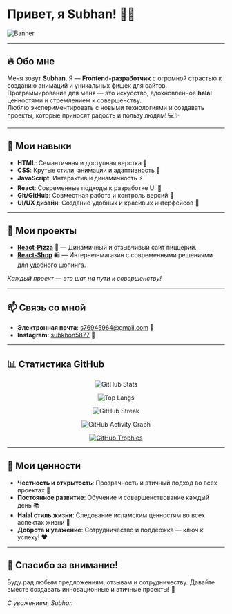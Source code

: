 # Привет, я Subhan! 👋😃

![Banner](file:///C:/Users/Elbrus_Service/Downloads/image.png)

---

## 🔥 Обо мне

Меня зовут **Subhan**. Я — **Frontend-разработчик** с огромной страстью к созданию анимаций и уникальных фишек для сайтов.  
Программирование для меня — это искусство, вдохновленное **halal** ценностями и стремлением к совершенству.  
Люблю экспериментировать с новыми технологиями и создавать проекты, которые приносят радость и пользу людям! 💻✨

---

## 🚀 Мои навыки

- **HTML**: Семантичная и доступная верстка 📝  
- **CSS**: Крутые стили, анимации и адаптивность 🎨  
- **JavaScript**: Интерактив и динамичность ⚡  
- **React**: Современные подходы к разработке UI 🔧  
- **Git/GitHub**: Совместная работа и контроль версий 🔄  
- **UI/UX дизайн**: Создание удобных и красивых интерфейсов 🎯

---

## 🎯 Мои проекты

- [**React-Pizza**](https://github.com/Grom1806/React-pizza-V2) 🍕 — Динамичный и отзывчивый сайт пиццерии.  
- [**React-Shop**](https://github.com/Grom1806/react-shop) 🛍️ — Интернет-магазин с современными решениями для удобного шопинга.  

*Каждый проект — это шаг на пути к совершенству!*

---

## 📫 Связь со мной

- **Электронная почта**: [s76945964@gmail.com](mailto:s76945964@gmail.com) 📧  
- **Instagram**: [subkhon5877](https://www.instagram.com/subkhon5877/) 📸  

---

## 📊 Статистика GitHub

<div align="center">
  
<!-- Основная статистика -->
![GitHub Stats](https://github-readme-stats.vercel.app/api?username=Grom1806&show_icons=true&theme=radical&count_private=true)

<!-- Топ языков -->
![Top Langs](https://github-readme-stats.vercel.app/api/top-langs/?username=Grom1806&layout=compact&theme=radical)

<!-- Статистика коммитов -->
![GitHub Streak](https://github-readme-streak-stats.herokuapp.com/?user=Grom1806&theme=radical)

<!-- График активности -->
![GitHub Activity Graph](https://activity-graph.herokuapp.com/graph?username=Grom1806&theme=react-dark)

<!-- Трофеи GitHub -->
[![GitHub Trophies](https://github-profile-trophy.vercel.app/?username=Grom1806&theme=radical&column=8)](https://github.com/Grom1806)
  
</div>

---

## 🌟 Мои ценности

- **Честность и открытость**: Прозрачность и этичный подход во всех проектах 🤝  
- **Постоянное развитие**: Обучение и совершенствование каждый день 📚  
- **Halal стиль жизни**: Следование исламским ценностям во всех аспектах жизни 🌙  
- **Доброта и уважение**: Сотрудничество и поддержка — ключ к успеху! ❤️

---

## 🎉 Спасибо за внимание!

Буду рад любым предложениям, отзывам и сотрудничеству. Давайте вместе создавать инновационные и этичные проекты! 🚀

*С уважением, Subhan*

